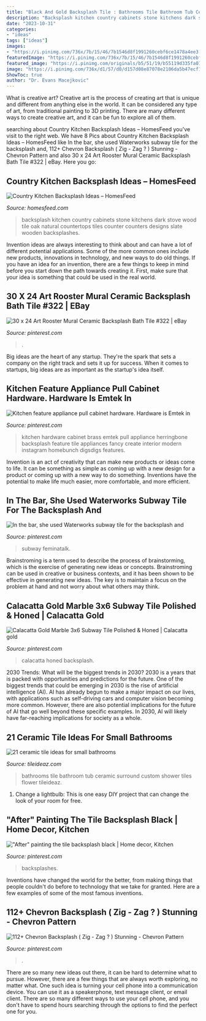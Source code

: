 ```yaml
---
title: "Black And Gold Backsplash Tile : Bathrooms Tile Bathroom Tub Ceramic Surround Custom Shower Tiles Flower Tileideaz"
description: "Backsplash kitchen country cabinets stone kitchens dark stove wood tile oak natural countertops tiles counter counters designs slate wooden backsplashes"
date: "2023-10-31"
categories:
- "ideas"
tags: ["ideas"]
images:
- "https://i.pinimg.com/736x/7b/15/46/7b1546d8f1991260cebf6ce1478a4ee3.jpg"
featuredImage: "https://i.pinimg.com/736x/7b/15/46/7b1546d8f1991260cebf6ce1478a4ee3.jpg"
featured_image: "https://i.pinimg.com/originals/b5/51/19/b55119d335fa016a692030d32aa1ea8e.jpg"
image: "https://i.pinimg.com/736x/d1/57/d0/d157d08e87078e2106da5b47ecf14c66.jpg"
ShowToc: true
author: "Dr. Evans Macejkovic"
---
```



What is creative art?
Creative art is the process of creating art that is unique and different from anything else in the world. It can be considered any type of art, from traditional painting to 3D printing. There are many different ways to create creative art, and it can be fun to explore all of them.

	

		
searching about Country Kitchen Backsplash Ideas – HomesFeed you've visit to the right web. We have 8 Pics about Country Kitchen Backsplash Ideas – HomesFeed like In the bar, she used Waterworks subway tile for the backsplash and, 112+ Chevron Backsplash ( Zig - Zag ? ) Stunning - Chevron Pattern and also 30 x 24 Art Rooster Mural Ceramic Backsplash Bath Tile #322 | eBay. Here you go:
		
    
## Country Kitchen Backsplash Ideas – HomesFeed

<img loading=lazy src="https://homesfeed.com/wp-content/uploads/2015/08/Dark-backsplash-tiles-idea-for-country-kitchen-with-black-counter-gas-stove-darker-staining-wood-kitchen-cabinets-wooden-floors.jpg" onerror="this.onerror=null;this.src='https://tse1.mm.bing.net/th?id=OIP.Ps82Ksg7D8HTY6Nb3oSphwHaJ4&amp;pid=15.1';" alt="Country Kitchen Backsplash Ideas – HomesFeed">

_Source: homesfeed.com_

>backsplash kitchen country cabinets stone kitchens dark stove wood tile oak natural countertops tiles counter counters designs slate wooden backsplashes. 

	

Invention ideas are always interesting to think about and can have a lot of different potential applications. Some of the more common ones include new products, innovations in technology, and new ways to do old things. If you have an idea for an invention, there are a few things to keep in mind before you start down the path towards creating it. First, make sure that your idea is something that could be used in the real world.

    
## 30 X 24 Art Rooster Mural Ceramic Backsplash Bath Tile #322 | EBay

<img loading=lazy src="https://i.pinimg.com/736x/00/b5/4b/00b54bf0ff89d344dec988ebed2c5b5b--bath-tiles-roosters.jpg" onerror="this.onerror=null;this.src='https://tse3.mm.bing.net/th?id=OIP.eZjeTCZxaz1hfzT22YZHywHaF6&amp;pid=15.1';" alt="30 x 24 Art Rooster Mural Ceramic Backsplash Bath Tile #322 | eBay">

_Source: pinterest.com_

>. 

	

Big ideas are the heart of any startup. They're the spark that sets a company on the right track and sets it up for success. When it comes to startups, big ideas are as important as the startup's idea itself. 

    
## Kitchen Feature Appliance Pull Cabinet Hardware. Hardware Is Emtek In

<img loading=lazy src="https://i.pinimg.com/736x/d1/57/d0/d157d08e87078e2106da5b47ecf14c66.jpg" onerror="this.onerror=null;this.src='https://tse4.mm.bing.net/th?id=OIP.2R1RLEPeuS5niT3CTTME0gHaKX&amp;pid=15.1';" alt="Kitchen feature appliance pull cabinet hardware. Hardware is Emtek in">

_Source: pinterest.com_

>kitchen hardware cabinet brass emtek pull appliance herringbone backsplash feature tile appliances fancy create interior modern instagram homebunch digsdigs features. 

	

Invention is an act of creativity that can make new products or ideas come to life. It can be something as simple as coming up with a new design for a product or coming up with a new way to do something. Inventions have the potential to make life much easier, more comfortable, and more efficient.

    
## In The Bar, She Used Waterworks Subway Tile For The Backsplash And

<img loading=lazy src="https://i.pinimg.com/originals/b5/51/19/b55119d335fa016a692030d32aa1ea8e.jpg" onerror="this.onerror=null;this.src='https://tse3.mm.bing.net/th?id=OIP.vi1QOjBD3gpUnPmHzSXaUgHaLH&amp;pid=15.1';" alt="In the bar, she used Waterworks subway tile for the backsplash and">

_Source: pinterest.com_

>subway feminatalk. 

	

Brainstroming is a term used to describe the process of brainstorming, which is the exercise of generating new ideas or concepts. Brainstroming can be used in creative or business contexts, and it has been shown to be effective in generating new ideas. The key is to maintain a focus on the problem at hand and not worry about what others may think.

    
## Calacatta Gold Marble 3x6 Subway Tile Polished &amp; Honed | Calacatta Gold

<img loading=lazy src="https://i.pinimg.com/736x/7b/15/46/7b1546d8f1991260cebf6ce1478a4ee3.jpg" onerror="this.onerror=null;this.src='https://tse3.mm.bing.net/th?id=OIP.0TPZU82hpYs5V6G1XFzwuQHaJ3&amp;pid=15.1';" alt="Calacatta Gold Marble 3x6 Subway Tile Polished &amp; Honed | Calacatta gold">

_Source: pinterest.com_

>calacatta honed backsplash. 

	

2030 Trends: What will be the biggest trends in 2030?
2030 is a years that is packed with opportunities and predictions for the future. One of the biggest trends that could be emerging in 2030 is the rise of artificial intelligence (AI). AI has already begun to make a major impact on our lives, with applications such as self-driving cars and computer vision becoming more common. However, there are also potential implications for the future of AI that go well beyond these specific examples. In 2030, AI will likely have far-reaching implications for society as a whole.

    
## 21 Ceramic Tile Ideas For Small Bathrooms

<img loading=lazy src="http://www.tileideaz.com/wp-content/uploads/2015/08/2104.jpg" onerror="this.onerror=null;this.src='https://tse3.mm.bing.net/th?id=OIP.bOBLabuV3LzK5EgmLk6MYwHaJ4&amp;pid=15.1';" alt="21 ceramic tile ideas for small bathrooms">

_Source: tileideaz.com_

>bathrooms tile bathroom tub ceramic surround custom shower tiles flower tileideaz. 

	

1. Change a lightbulb: This is one easy DIY project that can change the look of your room for free.

    
## &quot;After&quot; Painting The Tile Backsplash Black | Home Decor, Kitchen

<img loading=lazy src="https://i.pinimg.com/736x/ad/c2/86/adc2861cc6f01ad9e0592c3940c808a7--tile.jpg" onerror="this.onerror=null;this.src='https://tse2.mm.bing.net/th?id=OIP.QnL2mYdWMRvuQ7jb--RfIAHaJ3&amp;pid=15.1';" alt="&quot;After&quot; painting the tile backsplash black | Home decor, Kitchen">

_Source: pinterest.com_

>backsplashes. 

	

Inventions have changed the world for the better, from making things that people couldn't do before to technology that we take for granted. Here are a few examples of some of the most famous inventions.

    
## 112+ Chevron Backsplash ( Zig - Zag ? ) Stunning - Chevron Pattern

<img loading=lazy src="https://i.pinimg.com/736x/03/ee/2b/03ee2b586317d3e2bc154dc217baaea6.jpg" onerror="this.onerror=null;this.src='https://tse4.mm.bing.net/th?id=OIP.A9DLLjP5q4qL8qTpZUHkkQHaNU&amp;pid=15.1';" alt="112+ Chevron Backsplash ( Zig - Zag ? ) Stunning - Chevron Pattern">

_Source: pinterest.com_

>. 

	

There are so many new ideas out there, it can be hard to determine what to pursue. However, there are a few things that are always worth exploring, no matter what. One such idea is turning your cell phone into a communication device. You can use it as a speakerphone, text message client, or email client. There are so many different ways to use your cell phone, and you don't have to spend hours searching through the options to find the perfect one for you.

